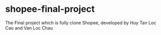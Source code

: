 # shopee-final-project
The Final project which is fully clone Shopee, developed by Huy Tan Loc Cao and Van Loc Chau
